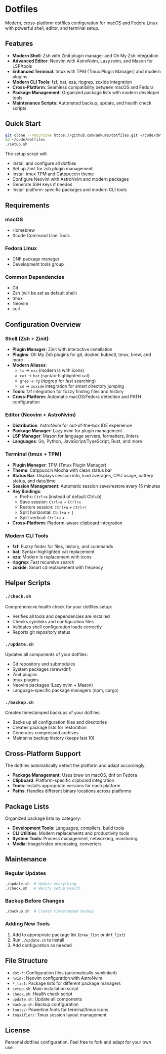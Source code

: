 # Dotfiles

Modern, cross-platform dotfiles configuration for macOS and Fedora Linux with powerful shell, editor, and terminal setup.

## Features

- **Modern Shell**: Zsh with Zinit plugin manager and Oh My Zsh integration
- **Advanced Editor**: Neovim with AstroNvim, Lazy.nvim, and Mason for LSP/tools
- **Enhanced Terminal**: tmux with TPM (Tmux Plugin Manager) and modern plugins
- **Modern CLI Tools**: fzf, bat, eza, ripgrep, zoxide integration
- **Cross-Platform**: Seamless compatibility between macOS and Fedora
- **Package Management**: Organized package lists with modern developer tools
- **Maintenance Scripts**: Automated backup, update, and health check scripts

## Quick Start

```bash
git clone --recursive https://github.com/ankurs/dotfiles.git ~/code/dotfiles
cd ~/code/dotfiles
./setup.sh
```

The setup script will:
- Install and configure all dotfiles
- Set up Zinit for zsh plugin management
- Install tmux TPM and Catppuccin theme
- Configure Neovim with AstroNvim and modern packages
- Generate SSH keys if needed
- Install platform-specific packages and modern CLI tools

## Requirements

### macOS
- Homebrew
- Xcode Command Line Tools

### Fedora Linux
- DNF package manager
- Development tools group

### Common Dependencies
- Git
- Zsh (will be set as default shell)
- tmux
- Neovim
- curl

## Configuration Overview

### Shell (Zsh + Zinit)
- **Plugin Manager**: Zinit with interactive installation
- **Plugins**: Oh My Zsh plugins for git, docker, kubectl, tmux, brew, and more
- **Modern Aliases**: 
  - `ls` → `eza` (modern ls with icons)
  - `cat` → `bat` (syntax-highlighted cat)
  - `grep` → `rg` (ripgrep for fast searching)
  - `cd` → `zoxide` integration for smart directory jumping
- **Tools**: fzf integration for fuzzy finding files and history
- **Cross-Platform**: Automatic macOS/Fedora detection and PATH configuration

### Editor (Neovim + AstroNvim)
- **Distribution**: AstroNvim for out-of-the-box IDE experience
- **Package Manager**: Lazy.nvim for plugin management
- **LSP Manager**: Mason for language servers, formatters, linters
- **Languages**: Go, Python, JavaScript/TypeScript, Rust, and more

### Terminal (tmux + TPM)
- **Plugin Manager**: TPM (Tmux Plugin Manager)
- **Theme**: Catppuccin Mocha with clean status bar
- **Status Bar**: Displays session info, load averages, CPU usage, battery status, and date/time
- **Session Management**: Automatic session save/restore every 15 minutes
- **Key Bindings**: 
  - Prefix: `Ctrl+a` (instead of default Ctrl+b)
  - Save session: `Ctrl+a` + `Ctrl+s`
  - Restore session: `Ctrl+a` + `Ctrl+r`
  - Split horizontal: `Ctrl+a` + `|`
  - Split vertical: `Ctrl+a` + `-`
- **Cross-Platform**: Platform-aware clipboard integration

### Modern CLI Tools
- **fzf**: Fuzzy finder for files, history, and commands
- **bat**: Syntax-highlighted cat replacement
- **eza**: Modern ls replacement with icons
- **ripgrep**: Fast recursive search
- **zoxide**: Smart cd replacement with frecency

## Helper Scripts

### `./check.sh`
Comprehensive health check for your dotfiles setup:
- Verifies all tools and dependencies are installed
- Checks symlinks and configuration files
- Validates shell configuration loads correctly
- Reports git repository status

### `./update.sh`
Updates all components of your dotfiles:
- Git repository and submodules
- System packages (brew/dnf)
- Zinit plugins
- tmux plugins
- Neovim packages (Lazy.nvim + Mason)
- Language-specific package managers (npm, cargo)

### `./backup.sh`
Creates timestamped backups of your dotfiles:
- Backs up all configuration files and directories
- Creates package lists for restoration
- Generates compressed archives
- Maintains backup history (keeps last 10)

## Cross-Platform Support

The dotfiles automatically detect the platform and adapt accordingly:

- **Package Management**: Uses brew on macOS, dnf on Fedora
- **Clipboard**: Platform-specific clipboard integration
- **Tools**: Installs appropriate versions for each platform
- **Paths**: Handles different binary locations across platforms

## Package Lists

Organized package lists by category:
- **Development Tools**: Languages, compilers, build tools
- **CLI Utilities**: Modern replacements and productivity tools
- **System Tools**: Process management, networking, monitoring
- **Media**: Image/video processing, converters

## Maintenance

### Regular Updates
```bash
./update.sh  # Update everything
./check.sh   # Verify setup health
```

### Backup Before Changes
```bash
./backup.sh  # Create timestamped backup
```

### Adding New Tools
1. Add to appropriate package list (`brew_list` or `dnf_list`)
2. Run `./update.sh` to install
3. Add configuration as needed

## File Structure

- `dot-*`: Configuration files (automatically symlinked)
- `nvim/`: Neovim configuration with AstroNvim
- `*_list`: Package lists for different package managers
- `setup.sh`: Main installation script
- `check.sh`: Health check script
- `update.sh`: Update all components
- `backup.sh`: Backup configuration
- `fonts/`: Powerline fonts for terminal/tmux icons
- `tmuxifier/`: Tmux session layout management

## License

Personal dotfiles configuration. Feel free to fork and adapt for your own use.